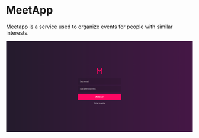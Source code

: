 # MeetApp

Meetapp is a service used to organize events for people with similar interests.

![Screenshot](screenshot.png)
